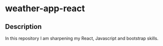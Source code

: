 # weather-app-react

## Description
In this repository I am sharpening my React, Javascript and bootstrap skills.
